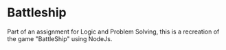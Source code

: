 # Battleship
Part of an assignment for Logic and Problem Solving, this is a recreation of the game "BattleShip" using NodeJs.
